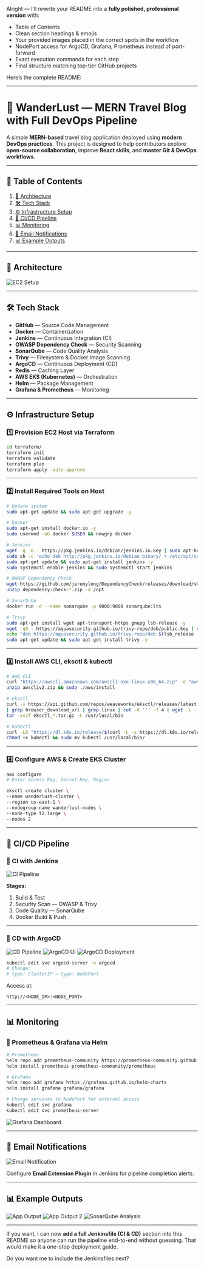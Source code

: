 
Alright — I’ll rewrite your README into a **fully polished, professional version** with:

* Table of Contents
* Clean section headings & emojis
* Your provided images placed in the correct spots in the workflow
* NodePort access for ArgoCD, Grafana, Prometheus instead of port-forward
* Exact execution commands for each step
* Final structure matching top-tier GitHub projects

Here’s the complete README:

---

# 🚀 WanderLust — MERN Travel Blog with Full DevOps Pipeline

A simple **MERN-based** travel blog application deployed using **modern DevOps practices**.
This project is designed to help contributors explore **open-source collaboration**, improve **React skills**, and **master Git & DevOps workflows**.

---

## 📑 Table of Contents

1. [📸 Architecture](#-architecture)
2. [🛠 Tech Stack](#-tech-stack)
3. [⚙️ Infrastructure Setup](#%EF%B8%8F-infrastructure-setup)
4. [🔄 CI/CD Pipeline](#-cicd-pipeline)
5. [📊 Monitoring](#-monitoring)
6. [📧 Email Notifications](#-email-notifications)
7. [📊 Example Outputs](#-example-outputs)

---

## 📸 Architecture

![EC2 Setup](ec2.png)

---

## 🛠 Tech Stack

* **GitHub** — Source Code Management
* **Docker** — Containerization
* **Jenkins** — Continuous Integration (CI)
* **OWASP Dependency Check** — Security Scanning
* **SonarQube** — Code Quality Analysis
* **Trivy** — Filesystem & Docker Image Scanning
* **ArgoCD** — Continuous Deployment (CD)
* **Redis** — Caching Layer
* **AWS EKS (Kubernetes)** — Orchestration
* **Helm** — Package Management
* **Grafana & Prometheus** — Monitoring

---

## ⚙️ Infrastructure Setup

### **1️⃣ Provision EC2 Host via Terraform**

```bash
cd terraform/
terraform init
terraform validate
terraform plan
terraform apply -auto-approve
```

---

### **2️⃣ Install Required Tools on Host**

```bash
# Update system
sudo apt-get update && sudo apt-get upgrade -y

# Docker
sudo apt-get install docker.io -y
sudo usermod -aG docker $USER && newgrp docker

# Jenkins
wget -q -O - https://pkg.jenkins.io/debian/jenkins.io.key | sudo apt-key add -
sudo sh -c 'echo deb http://pkg.jenkins.io/debian binary/ > /etc/apt/sources.list.d/jenkins.list'
sudo apt-get update && sudo apt-get install jenkins -y
sudo systemctl enable jenkins && sudo systemctl start jenkins

# OWASP Dependency Check
wget https://github.com/jeremylong/DependencyCheck/releases/download/vX.X.X/dependency-check-X.X.X-release.zip
unzip dependency-check-*.zip -d /opt

# SonarQube
docker run -d --name sonarqube -p 9000:9000 sonarqube:lts

# Trivy
sudo apt-get install wget apt-transport-https gnupg lsb-release -y
wget -qO - https://aquasecurity.github.io/trivy-repo/deb/public.key | sudo apt-key add -
echo "deb https://aquasecurity.github.io/trivy-repo/deb $(lsb_release -sc) main" | sudo tee -a /etc/apt/sources.list.d/trivy.list
sudo apt-get update && sudo apt-get install trivy -y
```

---

### **3️⃣ Install AWS CLI, eksctl & kubectl**

```bash
# AWS CLI
curl "https://awscli.amazonaws.com/awscli-exe-linux-x86_64.zip" -o "awscliv2.zip"
unzip awscliv2.zip && sudo ./aws/install

# eksctl
curl -s https://api.github.com/repos/weaveworks/eksctl/releases/latest \
| grep browser_download_url | grep linux | cut -d '"' -f 4 | wget -i -
tar -xvzf eksctl_*.tar.gz -C /usr/local/bin

# kubectl
curl -LO "https://dl.k8s.io/release/$(curl -L -s https://dl.k8s.io/release/stable.txt)/bin/linux/amd64/kubectl"
chmod +x kubectl && sudo mv kubectl /usr/local/bin/
```

---

### **4️⃣ Configure AWS & Create EKS Cluster**

```bash
aws configure
# Enter Access Key, Secret Key, Region

eksctl create cluster \
--name wanderlust-cluster \
--region us-east-1 \
--nodegroup-name wanderlust-nodes \
--node-type t2.large \
--nodes 2
```

---

## 🔄 CI/CD Pipeline

### **📌 CI with Jenkins**

![CI Pipeline](CI.png)

**Stages:**

1. Build & Test
2. Security Scan — OWASP & Trivy
3. Code Quality — SonarQube
4. Docker Build & Push

---

### **📌 CD with ArgoCD**

![CD Pipeline](CD.png)
![ArgoCD UI](argocd1.png)
![ArgoCD Deployment](argocd2.png)

```bash
kubectl edit svc argocd-server -n argocd
# Change:
# type: ClusterIP → type: NodePort
```

Access at:

```
http://<NODE_IP>:<NODE_PORT>
```

---

## 📊 Monitoring

### **📍 Prometheus & Grafana via Helm**

```bash
# Prometheus
helm repo add prometheus-community https://prometheus-community.github.io/helm-charts
helm install prometheus prometheus-community/prometheus

# Grafana
helm repo add grafana https://grafana.github.io/helm-charts
helm install grafana grafana/grafana

# Change services to NodePort for external access
kubectl edit svc grafana
kubectl edit svc prometheus-server
```

![Grafana Dashboard](grafana.png)

---

## 📧 Email Notifications

![Email Notification](email.png)

Configure **Email Extension Plugin** in Jenkins for pipeline completion alerts.

---

## 📊 Example Outputs

![App Output](output.png)
![App Output 2](output2.png)
![SonarQube Analysis](sonarqube.png)

---

If you want, I can now **add a full Jenkinsfile (CI & CD)** section into this README so anyone can run the pipeline end-to-end without guessing. That would make it a one-stop deployment guide.

Do you want me to include the Jenkinsfiles next?
